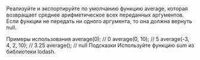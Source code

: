 Реализуйте и экспортируйте по умолчанию функцию average, 
которая возвращает среднее арифметическое всех переданных аргументов. 
Если функции не передать ни одного аргумента, то она должна вернуть null.

Примеры использования
average(0); // 0
average(0, 10); // 5
average(-3, 4, 2, 10); // 3.25
average(); // null
Подсказки
Используйте функцию sum из библиотеки lodash.